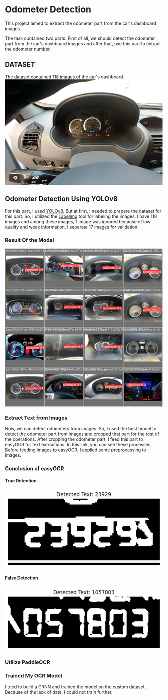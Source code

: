 # Odometer Detection
This project aimed to extract the odometer part from the car's dashboard images.

The task contained two parts. First of all, we should detect the odometer part from the car's dashboard images and after that, use this part to extract the odometer number.

## DATASET
The dataset contained 118 images of the car's dashboard.
![](https://github.com/alireza00bin/Odometer_Detection/blob/main/photos/Car_Dashborad_Image.jpeg)

## Odometer Detection Using YOLOv8
For this part, I used [YOLOv8](https://docs.ultralytics.com/). But at first, I needed to prepare the dataset for this part. So, I utilized the [Labellmg](https://github.com/HumanSignal/labelImg/releases) tool for labeling the images. I have 118 images and among these images, 1 image was ignored because of low quality and weak information. I separate 17 images for validation.


### Result Of the Model
![](https://github.com/alireza00bin/Odometer_Detection/blob/main/photos/download.jpeg)


### Extract Text from Images
Now, we can detect odometers from images. So, I used the best model to detect the odometer part from images and cropped that part for the rest of the operations. After cropping the odometer part, I feed this part to easyOCR for text extractions. In this link, you can see these processes. Before feeding images to easyOCR, I applied some preprocessing to images.


### Conclusion of easyOCR
#### True Detection
![](https://github.com/alireza00bin/Odometer_Detection/blob/main/photos/OCR_True_Detection.png)

#### False Detection
![](https://github.com/alireza00bin/Odometer_Detection/blob/main/photos/OCR_False_Detection.png)


### Utilize PaddleOCR


### Trained My OCR Model
I tried to build a CRNN and trained the model on the custom dataset. Because of the lack of data, I could not train further.



